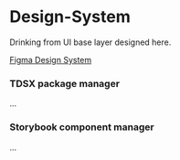 # Design-System

Drinking from UI base layer designed here.

[Figma Design System](https://www.figma.com/file/adnmwbF6FlEyQPBfChxlSd/D_D-WEBSITE-(v1-%26-v2)?type=design&node-id=240%3A15773&mode=design&t=hlA98RZLkoQI1UtJ-1)

### TDSX package manager 

...

### Storybook component manager

...